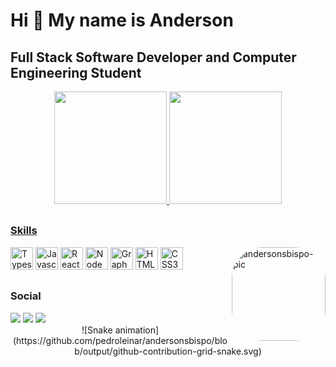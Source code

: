 Hi 👋 My name is Anderson
==========================

Full Stack Software Developer and Computer Engineering Student
---------------------------------------------------------------

<div align="center">
  <a href="https://github.com/andersonsbispo">
    <img height="180em" src="https://github-readme-stats.vercel.app/api?username=andersonsbispo&show_icons=true&theme=dark&include_all_commits=true&count_private=true"/>
  <img height="180em" src="https://github-readme-stats.vercel.app/api/top-langs/?username=andersonsbispo&layout=compact&langs_count=7&theme=dark"/>
</div>

##

### Skills

<p align="left">
<a href="https://github.com/andersonsbispo" target="_blank"><img src="https://raw.githubusercontent.com/danielcranney/readme-generator/main/public/icons/skills/typescript-colored.svg" width="36" height="36" alt="Typescript" /></a>
<a href="https://github.com/andersonsbispo" target="_blank"><img src="https://raw.githubusercontent.com/danielcranney/readme-generator/main/public/icons/skills/javascript-colored.svg" width="36" height="36" alt="Javascript" /></a>
<a href="https://github.com/andersonsbispo" target="_blank"><img src="https://raw.githubusercontent.com/danielcranney/readme-generator/main/public/icons/skills/react-colored.svg" width="36" height="36" alt="React" /></a>
<a href="https://github.com/andersonsbispo" target="_blank"><img src="https://raw.githubusercontent.com/danielcranney/readme-generator/main/public/icons/skills/nodejs-colored.svg" width="36" height="36" alt="NodeJS" /></a>
<a href="https://github.com/andersonsbispo" target="_blank"><img src="https://raw.githubusercontent.com/danielcranney/readme-generator/main/public/icons/skills/graphql-colored.svg" width="36" height="36" alt="GraphQL" /></a>
<a href="https://github.com/andersonsbispo" target="_blank"><img src="https://raw.githubusercontent.com/danielcranney/readme-generator/main/public/icons/skills/html5-colored.svg" width="36" height="36" alt="HTML5" /></a>
<a href="https://github.com/andersonsbispo" target="_blank"><img src="https://raw.githubusercontent.com/danielcranney/readme-generator/main/public/icons/skills/css3-colored.svg" width="36" height="36" alt="CSS3" /></a>
  
<img align="right" alt="andersonsbispo-pic" height="150" style="border-radius:50px;" src="https://s7.gifyu.com/images/ALh3.gif">
  
</p>

##

### Social

<div>
  <a href="https://www.linkedin.com/in/andersonsbispo/" target="_blank"><img src="https://img.shields.io/badge/-LinkedIn-%230077B5?style=for-the-badge&logo=linkedin&logoColor=white" target="_blank"></a>
    <a href="https://twitter.com/andersonbishop_" target="_blank"><img src="https://img.shields.io/badge/Twitter-1DA1F2?style=for-the-badge&logo=twitter&logoColor=white" target="_blank"></a> 
  <a href="https://www.instagram.com/andersonbishop_/" target="_blank"><img src="https://img.shields.io/badge/-Instagram-%23E4405F?style=for-the-badge&logo=instagram&logoColor=white" target="_blank"></a>
</div>

<div align="center">
  ![Snake animation](https://github.com/pedroleinar/andersonsbispo/blob/output/github-contribution-grid-snake.svg)
</div>
